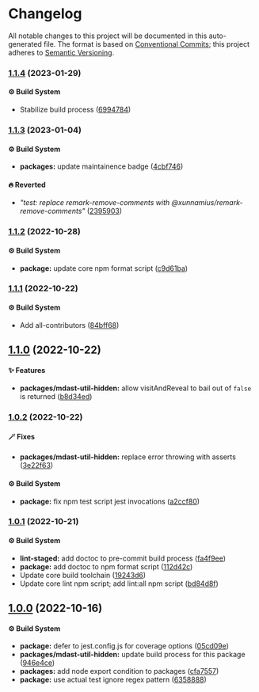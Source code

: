 # Changelog

All notable changes to this project will be documented in this auto-generated
file. The format is based on [Conventional Commits][1]; this project adheres to
[Semantic Versioning][2].

### [1.1.4][3] (2023-01-29)

#### ⚙️ Build System

- Stabilize build process ([6994784][4])

### [1.1.3][5] (2023-01-04)

#### ⚙️ Build System

- **packages:** update maintainence badge ([4cbf746][6])

#### 🔥 Reverted

- _"test: replace remark-remove-comments with
  @xunnamius/remark-remove-comments"_ ([2395903][7])

### [1.1.2][8] (2022-10-28)

#### ⚙️ Build System

- **package:** update core npm format script ([c9d61ba][9])

### [1.1.1][10] (2022-10-22)

#### ⚙️ Build System

- Add all-contributors ([84bff68][11])

## [1.1.0][12] (2022-10-22)

#### ✨ Features

- **packages/mdast-util-hidden:** allow visitAndReveal to bail out of `false` is
  returned ([b8d34ed][13])

### [1.0.2][14] (2022-10-22)

#### 🪄 Fixes

- **packages/mdast-util-hidden:** replace error throwing with asserts
  ([3e22f63][15])

#### ⚙️ Build System

- **package:** fix npm test script jest invocations ([a2ccf80][16])

### [1.0.1][17] (2022-10-21)

#### ⚙️ Build System

- **lint-staged:** add doctoc to pre-commit build process ([fa4f9ee][18])
- **package:** add doctoc to npm format script ([112d42c][19])
- Update core build toolchain ([19243d6][20])
- Update core lint npm script; add lint:all npm script ([bd84d8f][21])

## [1.0.0][22] (2022-10-16)

#### ⚙️ Build System

- **package:** defer to jest.config.js for coverage options ([05cd09e][23])
- **packages/mdast-util-hidden:** update build process for this package
  ([946e4ce][24])
- **packages:** add node export condition to packages ([cfa7557][25])
- **package:** use actual test ignore regex pattern ([6358888][26])

[1]: https://conventionalcommits.org
[2]: https://semver.org
[3]:
  https://github.com/Xunnamius/unified-utils/compare/mdast-util-hidden@1.1.3...mdast-util-hidden@1.1.4
[4]:
  https://github.com/Xunnamius/unified-utils/commit/69947844f42e618f336aeeb9af1d6c9f4ee1e82b
[5]:
  https://github.com/Xunnamius/unified-utils/compare/mdast-util-hidden@1.1.2...mdast-util-hidden@1.1.3
[6]:
  https://github.com/Xunnamius/unified-utils/commit/4cbf746b78c3bb369c3b27228ec582c3a3e47c54
[7]:
  https://github.com/Xunnamius/unified-utils/commit/23959035752e76f19ec4440cd762b4594fdb93bf
[8]:
  https://github.com/Xunnamius/unified-utils/compare/mdast-util-hidden@1.1.1...mdast-util-hidden@1.1.2
[9]:
  https://github.com/Xunnamius/unified-utils/commit/c9d61bacbd52bc76b05abd3426474bf0176c3cd9
[10]:
  https://github.com/Xunnamius/unified-utils/compare/mdast-util-hidden@1.1.0...mdast-util-hidden@1.1.1
[11]:
  https://github.com/Xunnamius/unified-utils/commit/84bff68339c7a742c104c0f2545fe62b28c8b473
[12]:
  https://github.com/Xunnamius/unified-utils/compare/mdast-util-hidden@1.0.2...mdast-util-hidden@1.1.0
[13]:
  https://github.com/Xunnamius/unified-utils/commit/b8d34ed4ed19491067b64ad45a4d1d3171cbb0e9
[14]:
  https://github.com/Xunnamius/unified-utils/compare/mdast-util-hidden@1.0.1...mdast-util-hidden@1.0.2
[15]:
  https://github.com/Xunnamius/unified-utils/commit/3e22f63406102a4242eec502ccfff9b9e017d399
[16]:
  https://github.com/Xunnamius/unified-utils/commit/a2ccf801276c84e54d3fc1afaad574f78408d86f
[17]:
  https://github.com/Xunnamius/unified-utils/compare/mdast-util-hidden@1.0.0...mdast-util-hidden@1.0.1
[18]:
  https://github.com/Xunnamius/unified-utils/commit/fa4f9ee3f9cd922875cf077f6d8b74105f0ba55e
[19]:
  https://github.com/Xunnamius/unified-utils/commit/112d42c6999f758ff618f4e116eb7cf38c09f77c
[20]:
  https://github.com/Xunnamius/unified-utils/commit/19243d623ba14cfd629c5e4632e6a75de508592b
[21]:
  https://github.com/Xunnamius/unified-utils/commit/bd84d8fc1fb5c4d1828a16a47214a6730f34899a
[22]:
  https://github.com/Xunnamius/unified-utils/compare/05cd09e0cf13f18fa56f6156516bcf546b1238e6...mdast-util-hidden@1.0.0
[23]:
  https://github.com/Xunnamius/unified-utils/commit/05cd09e0cf13f18fa56f6156516bcf546b1238e6
[24]:
  https://github.com/Xunnamius/unified-utils/commit/946e4cea9ad076b444e56006db825174e34f2fc1
[25]:
  https://github.com/Xunnamius/unified-utils/commit/cfa755794380abeda2748bb0a86f99b0bb136198
[26]:
  https://github.com/Xunnamius/unified-utils/commit/63588887a7377f3ee7488b19c87f1f2bf1faa811
